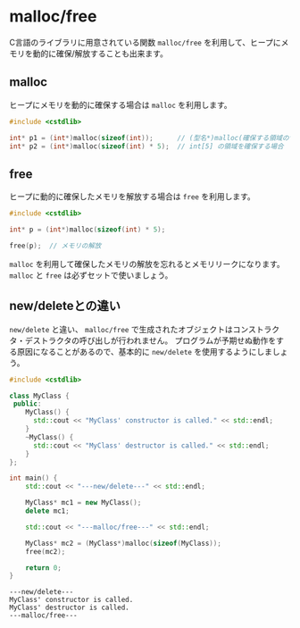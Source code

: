# malloc/free

C言語のライブラリに用意されている関数 `malloc/free` を利用して、ヒープにメモリを動的に確保/解放することも出来ます。

## malloc

ヒープにメモリを動的に確保する場合は `malloc` を利用します。

```cpp
#include <cstdlib>

int* p1 = (int*)malloc(sizeof(int));      // (型名*)malloc(確保する領域のサイズ)
int* p2 = (int*)malloc(sizeof(int) * 5);  // int[5] の領域を確保する場合
```

## free

ヒープに動的に確保したメモリを解放する場合は `free` を利用します。

```cpp
#include <cstdlib>

int* p = (int*)malloc(sizeof(int) * 5);

free(p);  // メモリの解放
```

`malloc` を利用して確保したメモリの解放を忘れるとメモリリークになります。 `malloc` と `free` は必ずセットで使いましょう。

## new/deleteとの違い

<!-- MEMO: コンストラクタ・デストラクタへのリンクをそれぞれ貼る -->

`new/delete` と違い、 `malloc/free` で生成されたオブジェクトはコンストラクタ・デストラクタの呼び出しが行われません。
プログラムが予期せぬ動作をする原因になることがあるので、基本的に `new/delete` を使用するようにしましょう。

```cpp tab="サンプルコード"
#include <cstdlib>

class MyClass {
 public:
    MyClass() {
      std::cout << "MyClass' constructor is called." << std::endl;
    }
    ~MyClass() {
      std::cout << "MyClass' destructor is called." << std::endl;
    }
};

int main() {
    std::cout << "---new/delete---" << std::endl;

    MyClass* mc1 = new MyClass();
    delete mc1;

    std::cout << "---malloc/free---" << std::endl;

    MyClass* mc2 = (MyClass*)malloc(sizeof(MyClass));
    free(mc2);

    return 0;
}

```

```tab="実行結果"
---new/delete---
MyClass' constructor is called.
MyClass' destructor is called.
---malloc/free---

```